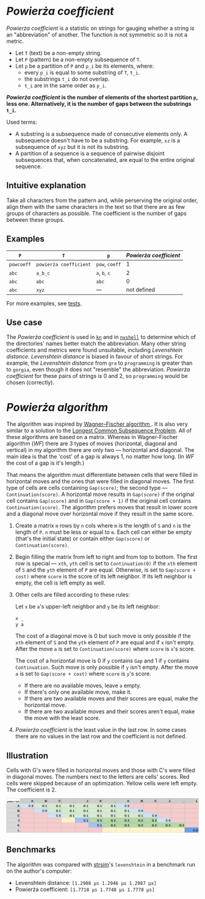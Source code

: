 # _Powierża coefficient_

_Powierża coefficient_ is a statistic on strings for gauging whether a string is an "abbreviation" of another. The function is not symmetric so it is not a metric.

- Let `T` (text) be a non-empty string.
- Let `P` (pattern) be a non-empty subsequence of `T`.
- Let `p` be a partition of `P` and `p_i` be its elements, where:
  - every `p_i` is equal to some substring of `T`, `t_i`.
  - the substrings `t_i` do not overlap.
  - `t_i` are in the same order as `p_i`.

**_Powierża coefficient_ is the number of elements of the shortest partition `p`, less one. Alternatively, it is the number of gaps between the substrings `t_i`.**

Used terms:

- A substring is a subsequence made of consecutive elements only. A subsequence doesn't have to be a substring. For example, `xz` is a subsequence of `xyz` but it is not its substring.
- A partition of a sequence is a sequence of pairwise disjoint subsequences that, when concatenated, are equal to the entire original sequence.

## Intuitive explanation

Take all characters from the pattern and, while perserving the original order, align them with the same characters in the text so that there are as few groups of characters as possible. The coefficient is the number of gaps between these groups.

## Examples

| `P`        | `T`                    | `p`            | _Powierża coefficient_ |
| ---------- | ---------------------- | -------------- | ---------------------- |
| `powcoeff` | `powierża coefficient` | `pow`, `coeff` | 1                      |
| `abc`      | `a_b_c`                | `a`, `b`, `c`  | 2                      |
| `abc`      | `abc`                  | `abc`          | 0                      |
| `abc`      | `xyz`                  | —              | not defined            |

For more examples, see [tests](https://github.com/micouy/powierza-coefficient/blob/c9d77db4df0b00bdb4983f080e0a0e7bc47a0de0/src/lib.rs#L121-L133).

## Use case

The _Powierża coefficient_ is used in [`kn`](https://github.com/micouy/kn) and in [`nushell`](https://github.com/nushell/nushell) to determine which of the directories' names better match the abbreviation. Many other string coefficients and metrics were found unsuitable, including _Levenshtein distance_. _Levenshtein distance_ is biased in favour of short strings. For example, the _Levenshtein distance_ from `gra` to `programming` is greater than to `gorgia`, even though it does not "resemble" the abbreviation. _Powierża coefficient_ for these pairs of strings is 0 and 2, so `programming` would be chosen (correctly).

# _Powierża algorithm_

The algorithm was inspired by [Wagner–Fischer algorithm
](https://en.wikipedia.org/wiki/Wagner%E2%80%93Fischer_algorithm). It is also very similar to a solution to the [Longest Common Subsequence Problem](https://en.wikipedia.org/wiki/Longest_common_subsequence_problem). All of these algorithms are based on a matrix. Whereas in Wagner-Fischer algorithm (_WF_) there are 3 types of moves (horizontal, diagonal and vertical) in my algorithm there are only two — horizontal and diagonal. The main idea is that the 'cost' of a gap is always 1, no matter how long. (In _WF_ the cost of a gap is it's length.)

That means the algorithm must differentiate between cells that were filled in horizontal moves and the ones that were filled in diagonal moves. The first type of cells are cells containing `Gap(score)`; the second type — `Continuation(score)`. A horizontal move results in `Gap(score)` if the original cell contains `Gap(score)` and in `Gap(score + 1)` if the original cell contains `Continuation(score)`. The algorithm prefers moves that result in lower score and a diagonal move over horizontal move if they result in the same score.

1. Create a matrix `m` rows by `n` cols where `m` is the length of `S` and `n` is the length of `P`. `n` must be less or equal to `m`. Each cell can either be empty (that's the initial state) or contain either `Gap(score)` or `Continuation(score)`.
2. Begin filling the matrix from left to right and from top to bottom. The first row is special — `xth`, `yth` cell is set to `Continuation(0)` if the `xth` element of `S` and the `yth` element of `P` are equal. Otherwise, is set to `Gap(score + cost)` where `score` is the score of its left neighbor. If its left neighbor is empty, the cell is left empty as well.
3. Other cells are filled according to these rules:

   Let `x` be `a`'s upper-left neighbor and `y` be its left neighbor:

   ```text
   x _
   y a
   ```

   The cost of a diagonal move is 0 but such move is only possible if the `xth` element of `S` and the `yth` element of `P` are equal and if `x` isn't empty. After the move `a` is set to `Continuation(score)` where `score` is `x`'s score.

   The cost of a horizontal move is 0 if `y` contains `Gap` and 1 if `y` contains `Continuation`. Such move is only possible if `y` isn't empty. After the move `a` is set to `Gap(score + cost)` where `score` is `y`'s score.

   - If there are no available moves, leave `a` empty.
   - If there's only one available move, make it.
   - If there are two available moves and their scores are equal, make the horizontal move.
   - If there are two available moves and their scores aren't equal, make the move with the least score.

4. _Powierża coefficient_ is the least value in the last row. In some cases there are no values in the last row and the coefficient is not defined.

## Illustration

Cells with G's were filled in horizontal moves and those with C's were filled in diagonal moves. The numbers next to the letters are cells' scores. Red cells were skipped because of an optimization. Yellow cells were left empty. The coefficient is 2.

![image](assets/illustration.png)

## Benchmarks

The algorithm was compared with [strsim](https://crates.io/crates/strsim)'s `levenshtein` in a benchmark run on the author's computer:

- Levenshtein distance: `[1.2908 µs 1.2946 µs 1.2987 µs]`
- Powierża coefficient: `[1.7718 µs 1.7748 µs 1.7778 µs]`
